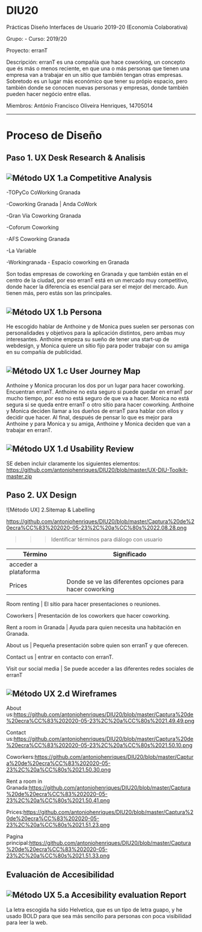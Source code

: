 # DIU20
Prácticas Diseño Interfaces de Usuario 2019-20 (Economía Colaborativa) 

Grupo: - Curso: 2019/20 

Proyecto: erranT

Descripción: erranT es una compañía que hace coworking, un concepto que és más o menos reciente, en que una o más personas que tienen una empresa van a trabajar en un sítio que también tengan otras empresas. Sobretodo es un lugar más económico que tener su própio espacio, pero también donde se conocen nuevas personas y empresas, donde también pueden hacer negócio entre ellas.


Miembros:
António Francisco Oliveira Henriques, 14705014

----- 


# Proceso de Diseño 

## Paso 1. UX Desk Research & Analisis 

![Método UX](img/Competitive.png) 1.a Competitive Analysis
-----
 
-TOPyCo CoWorking Granada

-Coworking Granada | Anda CoWork

-Gran Vía Coworking Granada

-Coforum Coworking

-AFS Coworking Granada

-La Variable

-Workingranada - Espacio coworking en Granada

Son todas empresas de coworking en Granada y que también están en el centro de la ciudad, por eso erranT está en un mercado muy competitivo, donde hacer la diferencia es esencial para ser el mejor del mercado.
Aun tienen más, pero estás son las principales.


![Método UX](img/Persona.png) 1.b Persona
-----
He escogido hablar de Anthoine y de Monica pues suelen ser personas con personalidades y objetivos para la aplicación distintos, pero ambas muy interesantes. Anthoine empeza su sueño de tener una start-up de webdesign, y Monica quiere un sítio fijo para poder trabajar con su amiga en su compañía de publicidad.


![Método UX](img/JourneyMap.png) 1.c User Journey Map
----

Anthoine y Monica procuran los dos por un lugar para hacer coworking. Encuentran erranT. Anthoine no esta seguro si puede quedar en erranT por mucho tiempo, por eso no está seguro de que va a hacer. Monica no está segura si se queda entre erranT o otro sítio para hacer coworking. Anthoine y Monica deciden llamar a los dueños de erranT para hablar con ellos y decidir que hacer. Al final, después de pensar lo que es mejor para Anthoine y para Monica y su amiga, Anthoine y Monica deciden que van a trabajar en erranT.

![Método UX](img/usabilityReview.png) 1.d Usability Review
----
SE deben incluir claramente los siguientes elementos: https://github.com/antoniohenriques/DIU20/blob/master/UX-DIU-Toolkit-master.zip


## Paso 2. UX Design  

![Método UX] 2.Sitemap & Labelling

https://github.com/antoniohenriques/DIU20/blob/master/Captura%20de%20ecra%CC%83%202020-05-23%2C%20a%CC%80s%2022.08.28.png


>>> Identificar términos para diálogo con usuario  

Término | Significado     
| ------------- | -------
| acceder a plataforma
  Prices                 | Donde se ve las diferentes opciones para hacer coworking
  
  Room renting           | El sítio para hacer presentaciones o reuniones.
  
  Coworkers              | Presentación de los coworkers que hacer coworking.
  
  Rent a room in Granada | Ayuda para quien necesita una habitación en Granada.
  
  About us               | Pequeña presentación sobre quien son erranT y que oferecen.
  
  Contact us             | entrar en contacto con erranT.
  
  Visit our social media | Se puede acceder a las diferentes redes sociales de erranT
  

![Método UX](img/Wireframes.png) 2.d Wireframes
-----
About us:https://github.com/antoniohenriques/DIU20/blob/master/Captura%20de%20ecra%CC%83%202020-05-23%2C%20a%CC%80s%2021.49.49.png

Contact us:https://github.com/antoniohenriques/DIU20/blob/master/Captura%20de%20ecra%CC%83%202020-05-23%2C%20a%CC%80s%2021.50.10.png

Coworkers:https://github.com/antoniohenriques/DIU20/blob/master/Captura%20de%20ecra%CC%83%202020-05-23%2C%20a%CC%80s%2021.50.30.png

Rent a room in Granada:https://github.com/antoniohenriques/DIU20/blob/master/Captura%20de%20ecra%CC%83%202020-05-23%2C%20a%CC%80s%2021.50.41.png

Prices:https://github.com/antoniohenriques/DIU20/blob/master/Captura%20de%20ecra%CC%83%202020-05-23%2C%20a%CC%80s%2021.51.23.png

Pagina principal:https://github.com/antoniohenriques/DIU20/blob/master/Captura%20de%20ecra%CC%83%202020-05-23%2C%20a%CC%80s%2021.51.33.png


##  Evaluación de Accesibilidad  


![Método UX](img/Accesibility.png)  5.a Accesibility evaluation Report
----
La letra escogida ha sido Helvetica, que es un tipo de letra guapo, y he usado BOLD para que sea más sencillo para personas con poca visibilidad para leer la web.







